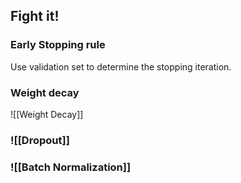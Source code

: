 ## Fight it!
### Early Stopping rule
Use validation set to determine the stopping iteration.

### Weight decay
![[Weight Decay]]
### ![[Dropout]]

### ![[Batch Normalization]]